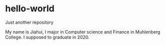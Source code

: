 # hello-world
Just another repository

My name is Jiahui, I major in Computer science and Finance in Muhlenberg College.
I supposed to graduate in 2020.
